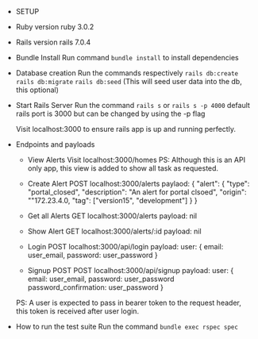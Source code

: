 * SETUP

* Ruby version
  ruby 3.0.2

* Rails version
    rails 7.0.4

* Bundle Install
  Run command `bundle install` to install dependencies

* Database creation
  Run the commands respectively 
  `rails db:create`
  `rails db:migrate`
  `rails db:seed` (This will seed user data into the db, this optional)

* Start Rails Server
  Run the command `rails s` or `rails s -p 4000` 
  default rails port is 3000 but can be changed by using the -p flag

  Visit localhost:3000 to ensure rails app is up and running perfectly.

* Endpoints and payloads
  * View Alerts
    Visit localhost:3000/homes
    PS: Although this is an API only app, this view is added to show all task as requested.

  * Create Alert 
    POST localhost:3000/alerts
    paylaod: 
    {
    "alert": {
        "type": "portal_closed",
        "description": "An alert for portal clsoed",
        "origin": ""172.23.4.0,
        "tag": ["version15", "development"]
    }
    }
  * Get all Alerts
    GET localhost:3000/alerts
    payload: nil

  * Show Alert
    GET localhost:3000/alerts/:id
    payload: nil

  * Login
    POST localhost:3000/api/login
    payload:
    user: {
        email: user_email,
        password: user_password
      }

  * Signup
    POST POST localhost:3000/api/signup
     payload:
    user: {
        email: user_email,
        password: user_password
        password_confirmation: user_password
    }

  PS: A user is expected to pass in bearer token to the request header, this token is received after user login.

* How to run the test suite
  Run the command `bundle exec rspec spec`

